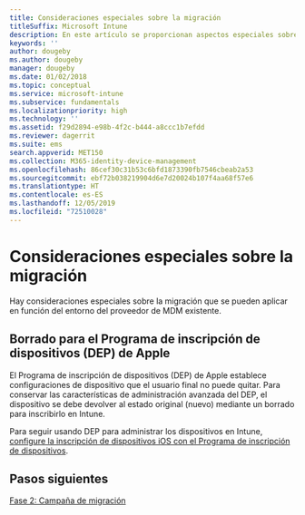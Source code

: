 ```yaml
---
title: Consideraciones especiales sobre la migración
titleSuffix: Microsoft Intune
description: En este artículo se proporcionan aspectos especiales sobre la migración que deben considerarse antes de iniciar una campaña de migración a Microsoft Intune.
keywords: ''
author: dougeby
ms.author: dougeby
manager: dougeby
ms.date: 01/02/2018
ms.topic: conceptual
ms.service: microsoft-intune
ms.subservice: fundamentals
ms.localizationpriority: high
ms.technology: ''
ms.assetid: f29d2894-e98b-4f2c-b444-a8ccc1b7efdd
ms.reviewer: dagerrit
ms.suite: ems
search.appverid: MET150
ms.collection: M365-identity-device-management
ms.openlocfilehash: 86cef30c31b53c6bfd1873390fb7546cbeab2a53
ms.sourcegitcommit: ebf72b038219904d6e7d20024b107f4aa68f57e6
ms.translationtype: HT
ms.contentlocale: es-ES
ms.lasthandoff: 12/05/2019
ms.locfileid: "72510028"
---
```

# <a name="special-migration-considerations"></a>Consideraciones especiales sobre la migración

Hay consideraciones especiales sobre la migración que se pueden aplicar en función del entorno del proveedor de MDM existente.

## <a name="wipe-for-apples-device-enrollment-program-dep"></a>Borrado para el Programa de inscripción de dispositivos (DEP) de Apple

El Programa de inscripción de dispositivos (DEP) de Apple establece configuraciones de dispositivo que el usuario final no puede quitar. Para conservar las características de administración avanzada del DEP, el dispositivo se debe devolver al estado original (nuevo) mediante un borrado para inscribirlo en Intune.

Para seguir usando DEP para administrar los dispositivos en Intune, [configure la inscripción de dispositivos iOS con el Programa de inscripción de dispositivos](../enrollment/device-enrollment-program-enroll-ios.md).


## <a name="next-steps"></a>Pasos siguientes

[Fase 2: Campaña de migración](../migration-guide-campaign.md)
